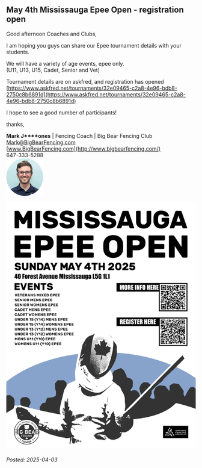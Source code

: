 
## May 4th Mississauga Epee Open - registration open

Good afternoon Coaches and Clubs,

I am hoping you guys can share our Epee tournament details with your students.

We will have a variety of age events, epee only.  
(U11, U13, U15, Cadet, Senior and Vet)

Tournament details are on askfred, and registration has opened  
[https://www.askfred.net/tournaments/32e09465-c2a8-4e96-bdb8-2750c8b6891d](https://www.askfred.net/tournaments/32e09465-c2a8-4e96-bdb8-2750c8b6891d)

I hope to see a good number of participants!

thanks,

**Mark J****ones** | Fencing Coach | Big Bear Fencing Club  
Mark@BigBearFencing.com  
[www.BigBearFencing.com](http://www.bigbearfencing.com/)  
647-333-5288  
![Mark Jones](/News/2025/04/03/Mark_Jones.png)

![Poster](/News/2025/04/03/2025MississaugaOpenPoster2.png)

###### Posted: 2025-04-03
